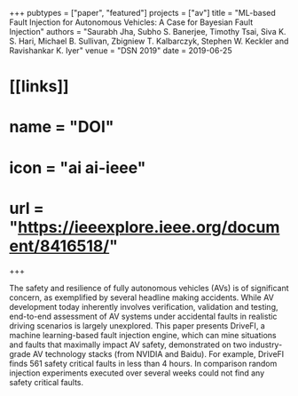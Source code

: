 +++
pubtypes = ["paper", "featured"]
projects = ["av"]
title = "ML-based Fault Injection for Autonomous Vehicles: A Case for Bayesian Fault Injection"
authors = "Saurabh Jha, Subho S. Banerjee, Timothy Tsai, Siva K. S. Hari, Michael B. Sullivan, Zbigniew T. Kalbarczyk, Stephen W. Keckler and Ravishankar K. Iyer"
venue = "DSN 2019"
date = 2019-06-25

# [[links]]
#   name = "DOI"
#   icon = "ai ai-ieee"
#   url = "https://ieeexplore.ieee.org/document/8416518/"
+++

The safety and resilience of fully autonomous vehicles (AVs) is of significant concern, as exemplified by
several headline making accidents. While AV development today inherently involves verification, validation
and testing, end-to-end assessment of AV systems under accidental faults in realistic driving scenarios is
largely unexplored. This paper presents DriveFI, a machine learning-based fault injection engine, which can
mine situations and faults that maximally impact AV safety, demonstrated on two industry-grade AV
technology stacks (from NVIDIA and Baidu). For example, DriveFI finds 561 safety critical faults in less
than 4 hours. In comparison random injection experiments executed over several weeks could not find any safety
critical faults.
